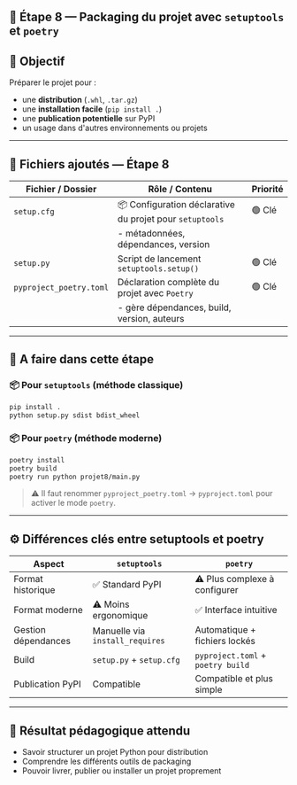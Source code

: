 ## 🧩 Étape 8 — Packaging du projet avec `setuptools` et `poetry`

## 🎯 Objectif

Préparer le projet pour :
- une **distribution** (`.whl`, `.tar.gz`)
- une **installation facile** (`pip install .`)
- une **publication potentielle** sur PyPI
- un usage dans d'autres environnements ou projets

---

## 📁 Fichiers ajoutés — Étape 8

| Fichier / Dossier                         | Rôle / Contenu                                                               | Priorité |
|------------------------------------------|------------------------------------------------------------------------------|----------|
| `setup.cfg`                              | 📦 Configuration déclarative du projet pour `setuptools`                    | 🟢 Clé   |
|                                          | - métadonnées, dépendances, version                                          |          |
| `setup.py`                               | Script de lancement `setuptools.setup()`                                    | 🟢 Clé   |
| `pyproject_poetry.toml`                  | Déclaration complète du projet avec `Poetry`                                | 🟢 Clé   |
|                                          | - gère dépendances, build, version, auteurs                                 |          |

---

## 🔧 A faire dans cette étape

### 📦 Pour `setuptools` (méthode classique)
```bash
pip install .
python setup.py sdist bdist_wheel
```

### 📦 Pour `poetry` (méthode moderne)
```bash
poetry install
poetry build
poetry run python projet8/main.py
```

> ⚠️ Il faut renommer `pyproject_poetry.toml` → `pyproject.toml` pour activer le mode `poetry`.

---

## ⚙️ Différences clés entre setuptools et poetry

| Aspect                | `setuptools`                    | `poetry`                             |
|-----------------------|----------------------------------|--------------------------------------|
| Format historique     | ✅ Standard PyPI                 | ⚠️ Plus complexe à configurer        |
| Format moderne        | ⚠️ Moins ergonomique             | ✅ Interface intuitive                |
| Gestion dépendances   | Manuelle via `install_requires` | Automatique + fichiers lockés        |
| Build                 | `setup.py` + `setup.cfg`        | `pyproject.toml` + `poetry build`    |
| Publication PyPI      | Compatible                      | Compatible et plus simple            |

---

## 🧠 Résultat pédagogique attendu

- Savoir structurer un projet Python pour distribution
- Comprendre les différents outils de packaging
- Pouvoir livrer, publier ou installer un projet proprement

